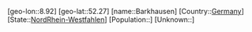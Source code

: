 ﻿---
location: [52.27,8.92]
type: City
tags:
- geo/City


SpocWebEntityId: 29023
isDeleted: false
confidential: public

---
[geo-lon::8.92]
[geo-lat::52.27]
[name::Barkhausen]
[Country::[Germany](geo/Continent/Europe/Germany.md)]
[State::[NordRhein-Westfahlen](NordRhein-Westfahlen)]
[Population::]
[Unknown::]

